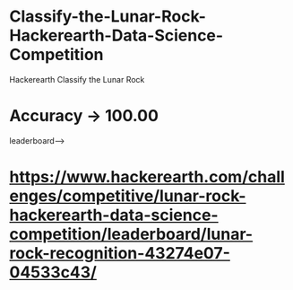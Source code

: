 # Classify-the-Lunar-Rock-Hackerearth-Data-Science-Competition
Hackerearth Classify the Lunar Rock
# Accuracy -> 100.00
leaderboard-->
# https://www.hackerearth.com/challenges/competitive/lunar-rock-hackerearth-data-science-competition/leaderboard/lunar-rock-recognition-43274e07-04533c43/
